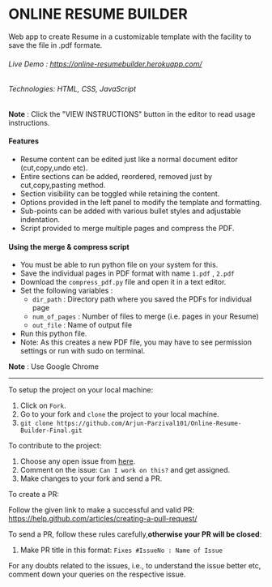 # ONLINE RESUME BUILDER

Web app to create Resume in a customizable template with the facility to save the file in .pdf formate.  

###### Live Demo : https://online-resumebuilder.herokuapp.com/

###### Technologies: HTML, CSS, JavaScript


**Note** : Click the "VIEW INSTRUCTIONS" button in the editor to read usage instructions.

#### Features
- Resume content can be edited just like a normal document editor (cut,copy,undo etc).
- Entire sections can be added, reordered, removed just by cut,copy,pasting method.
- Section visibility can be toggled while retaining the content.
- Options provided in the left panel to modify the template and formatting.
- Sub-points can be added with various bullet styles and adjustable indentation.
- Script provided to merge multiple pages and compress the PDF.

#### Using the merge & compress script
- You must be able to run python file on your system for this.
- Save the individual pages in PDF format with name ```1.pdf``` , ```2.pdf```
- Download the ```compress_pdf.py``` file and open it in a text editor.
- Set the following variables :
	- ```dir_path``` : Directory path where you saved the PDFs for individual page
	- ```num_of_pages``` : Number of files to merge (i.e. pages in your Resume)
	- ```out_file``` : Name of output file
- Run this python file.
- Note: As this creates a new PDF file, you may have to see permission settings or run with sudo on terminal.

**Note** : Use Google Chrome

----------------------------------------------------------------------------------------------------------------
To setup the project on your local machine:

1. Click on `Fork`.
2. Go to your fork and `clone` the project to your local machine.
3. `git clone https://github.com/Arjun-Parzival101/Online-Resume-Builder-Final.git`

To contribute to the project:

1. Choose any open issue from [here](https://github.com/Arjun-Parzival101/Online-Resume-Builder-Final/issues). 
2. Comment on the issue: `Can I work on this?` and get assigned.
3. Make changes to your fork and send a PR.

To create a PR:

Follow the given link to make a successful and valid PR: https://help.github.com/articles/creating-a-pull-request/

To send a PR, follow these rules carefully,**otherwise your PR will be closed**:

1. Make PR title in this format: `Fixes #IssueNo : Name of Issue`

For any doubts related to the issues, i.e., to understand the issue better etc, comment down your queries on the respective issue.
